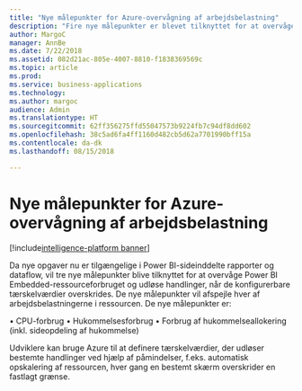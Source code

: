 ```yaml
---
title: "Nye målepunkter for Azure-overvågning af arbejdsbelastning"
description: "Fire nye målepunkter er blevet tilknyttet for at overvåge Power BI Embedded-ressourceforbruget og udløse handlinger, når konfigurerbare tærskelværdier overskrides."
author: MargoC
manager: AnnBe
ms.date: 7/22/2018
ms.assetid: 082d21ac-805e-4007-8810-f1838369569c
ms.topic: article
ms.prod: 
ms.service: business-applications
ms.technology: 
ms.author: margoc
audience: Admin
ms.translationtype: HT
ms.sourcegitcommit: 62ff356275ffd55047573b9224fb7c94df8dd602
ms.openlocfilehash: 38c5ad6fa4ff1160d482cb5d62a7701990bff15a
ms.contentlocale: da-dk
ms.lasthandoff: 08/15/2018

---
```

#  <a name="new-metrics-for-azure-workload-monitoring"></a>Nye målepunkter for Azure-overvågning af arbejdsbelastning

[!include[intelligence-platform banner](../../includes/intelligence-platform.md)]



Da nye opgaver nu er tilgængelige i Power BI-sideinddelte rapporter og dataflow, vil tre nye målepunkter blive tilknyttet for at overvåge Power BI Embedded-ressourceforbruget og udløse handlinger, når de konfigurerbare tærskelværdier overskrides. De nye målepunkter vil afspejle hver af arbejdsbelastningerne i ressourcen. De nye målepunkter er:

•   CPU-forbrug •   Hukommelsesforbrug •   Forbrug af hukommelseallokering (inkl. sideopdeling af hukommelse)

Udviklere kan bruge Azure til at definere tærskelværdier, der udløser bestemte handlinger ved hjælp af påmindelser, f.eks. automatisk opskalering af ressourcen, hver gang en bestemt skærm overskrider en fastlagt grænse.

